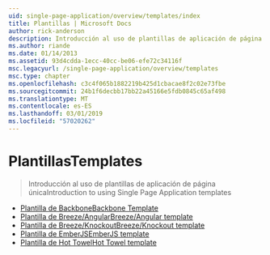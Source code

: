 ```yaml
---
uid: single-page-application/overview/templates/index
title: Plantillas | Microsoft Docs
author: rick-anderson
description: Introducción al uso de plantillas de aplicación de página única
ms.author: riande
ms.date: 01/14/2013
ms.assetid: 93d4cdda-1ecc-40cc-be06-efe72c34116f
msc.legacyurl: /single-page-application/overview/templates
msc.type: chapter
ms.openlocfilehash: c3c4f065b1882219b425d1cbacae8f2c02e73fbe
ms.sourcegitcommit: 24b1f6decbb17bb22a45166e5fdb0845c65af498
ms.translationtype: MT
ms.contentlocale: es-ES
ms.lasthandoff: 03/01/2019
ms.locfileid: "57020262"
---
```

<a name="templates"></a><span data-ttu-id="8fe86-103">Plantillas</span><span class="sxs-lookup"><span data-stu-id="8fe86-103">Templates</span></span>
====================
> <span data-ttu-id="8fe86-104">Introducción al uso de plantillas de aplicación de página única</span><span class="sxs-lookup"><span data-stu-id="8fe86-104">Introduction to using Single Page Application templates</span></span>


- [<span data-ttu-id="8fe86-105">Plantilla de Backbone</span><span class="sxs-lookup"><span data-stu-id="8fe86-105">Backbone Template</span></span>](backbonejs-template.md)
- [<span data-ttu-id="8fe86-106">Plantilla de Breeze/Angular</span><span class="sxs-lookup"><span data-stu-id="8fe86-106">Breeze/Angular template</span></span>](breezeangular-template.md)
- [<span data-ttu-id="8fe86-107">Plantilla de Breeze/Knockout</span><span class="sxs-lookup"><span data-stu-id="8fe86-107">Breeze/Knockout template</span></span>](breezeknockout-template.md)
- [<span data-ttu-id="8fe86-108">Plantilla de EmberJS</span><span class="sxs-lookup"><span data-stu-id="8fe86-108">EmberJS template</span></span>](emberjs-template.md)
- [<span data-ttu-id="8fe86-109">Plantilla de Hot Towel</span><span class="sxs-lookup"><span data-stu-id="8fe86-109">Hot Towel template</span></span>](hottowel-template.md)
